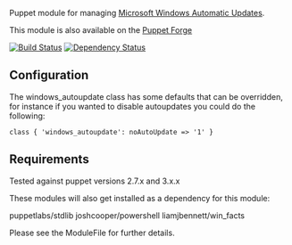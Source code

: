 Puppet module for managing [Microsoft Windows Automatic Updates](http://support.microsoft.com/kb/328010).

This module is also available on the [Puppet Forge](https://forge.puppetlabs.com/liamjbennett/windows_autoupdate)

[![Build
Status](https://secure.travis-ci.org/liamjbennett/puppet-windows_autoupdate.png)](http://travis-ci.org/liamjbennett/puppet-windows_autoupdate)
[![Dependency
Status](https://gemnasium.com/liamjbennett/puppet-windows_autoupdate.png)](http://gemnasium.com/liamjbennett/puppet-windows_autoupdate)


## Configuration ##
The windows_autoupdate class has some defaults that can be overridden, for instance if you wanted to disable autoupdates you could do the following:

	class { 'windows_autoupdate': noAutoUpdate => '1' }

## Requirements ##

Tested against puppet versions 2.7.x and 3.x.x

These modules will also get installed as a dependency for this module:

puppetlabs/stdlib
joshcooper/powershell
liamjbennett/win_facts

Please see the ModuleFile for further details.